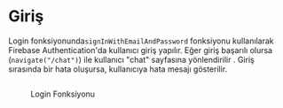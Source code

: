 # Giriş

Login fonksiyonunda`signInWithEmailAndPassword` fonksiyonu kullanılarak Firebase Authentication'da kullanıcı giriş yapılır. Eğer giriş başarılı olursa (`navigate("/chat")`) ile kullanıcı "chat" sayfasına yönlendirilir . Giriş sırasında bir hata oluşursa, kullanıcıya hata mesajı gösterilir.

<figure><img src="../.gitbook/assets/LOGİN.png" alt=""><figcaption><p>Login Fonksiyonu</p></figcaption></figure>
